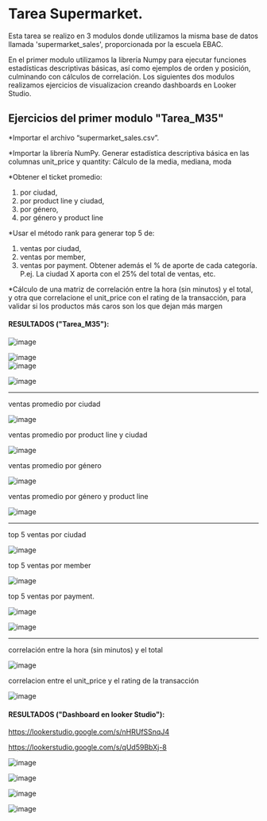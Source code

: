 # Tarea Supermarket. 

Esta tarea se realizo en 3 modulos donde utilizamos la misma base de datos llamada 'supermarket_sales', proporcionada por la escuela EBAC.

En el primer modulo utilizamos la librería Numpy para ejecutar funciones estadísticas descriptivas básicas, así como ejemplos de orden y posición, culminando con cálculos de correlación.
Los siguientes dos modulos realizamos ejercicios de visualizacion creando dashboards en Looker Studio.

## Ejercicios del primer modulo "Tarea_M35"

*Importar el archivo “supermarket_sales.csv”.

*Importar la librería NumPy. Generar estadística descriptiva básica en las columnas unit_price y quantity: Cálculo de la media, mediana, moda

*Obtener el ticket promedio:
1) por ciudad,
2) por product line y ciudad,
3) por género,
4) por género y product line

*Usar el método rank para generar top 5 de:
1) ventas por ciudad,
2) ventas por member,
3) ventas por payment. Obtener además el % de aporte de cada categoría. 
P.ej. La ciudad X aporta con el 25% del total de ventas, etc.

*Cálculo de una matriz de correlación entre la hora (sin minutos) y el total, y otra que correlacione el unit_price con el rating de la transacción, para validar si los productos más caros son los que dejan más margen

#### RESULTADOS ("Tarea_M35"):

![image](https://github.com/user-attachments/assets/75613f53-4b30-49fa-986a-34813d21cde0)

![image](https://github.com/user-attachments/assets/970328ae-2f21-41cf-b00d-8cdaa7edf1ae)    
![image](https://github.com/user-attachments/assets/d6095737-e681-4d91-ae58-e5cc6bce7bee)

![image](https://github.com/user-attachments/assets/a63ff141-8973-49da-b556-c589ebead220)

-----------
ventas promedio por ciudad

![image](https://github.com/user-attachments/assets/87e76f79-4cd2-4c2a-aa23-70edbbe46f09)

ventas promedio por product line y ciudad

![image](https://github.com/user-attachments/assets/cedc2b39-0af9-427f-8e6e-113f5a635f92)

ventas promedio por género

![image](https://github.com/user-attachments/assets/9a73b319-71f1-44b0-9d4d-8b1a3a2aa660)

ventas promedio por género y product line

![image](https://github.com/user-attachments/assets/fce48d19-6e2f-4430-b44d-6306564b92fe)

------------

top 5 ventas por ciudad

![image](https://github.com/user-attachments/assets/fb6320ea-267c-4338-85ca-f61013049ee8)

top 5 ventas por member

![image](https://github.com/user-attachments/assets/a5784c35-9634-4028-9549-daa86a0c0f09)


top 5 ventas por payment.

![image](https://github.com/user-attachments/assets/8737df6b-d716-4155-9b90-628f6e5af85d)

![image](https://github.com/user-attachments/assets/1de9cda0-3f2d-43db-84ec-d216f427cc4e)

------------

correlación entre la hora (sin minutos) y el total

![image](https://github.com/user-attachments/assets/cc8a6ad6-9d0a-4a8d-ab4e-ca241eeeadf2)


correlacion entre el unit_price y el rating de la transacción

![image](https://github.com/user-attachments/assets/387c3752-3a03-4f0e-841c-0520a048a1a3)


#### RESULTADOS ("Dashboard en looker Studio"):

https://lookerstudio.google.com/s/nHRUfSSnqJ4

https://lookerstudio.google.com/s/qUd59BbXj-8


![image](https://github.com/user-attachments/assets/dd8622bf-0f06-426d-a2b3-14520e2c253a)

![image](https://github.com/user-attachments/assets/ae18f7e8-2398-48d2-9925-ab094d042cc6)

![image](https://github.com/user-attachments/assets/5f328cab-d170-44c4-96ad-4dcf1a09d8e2)

![image](https://github.com/user-attachments/assets/674f8632-1987-45d2-8f51-6af71007be54)






